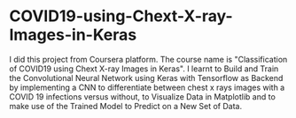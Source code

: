 # COVID19-using-Chext-X-ray-Images-in-Keras

I did this project from Coursera platform. The course name is "Classification of COVID19 using Chext X-ray Images in Keras". 
I learnt to Build and Train the Convolutional Neural Network using Keras with Tensorflow as Backend  by implementing a CNN to differentiate between chest x rays images with a COVID 19 infections versus without, to Visualize Data in Matplotlib and to make use of the Trained Model to Predict on a New Set of Data.
